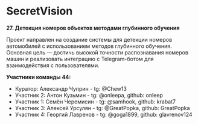 # SecretVision

**27. Детекция номеров объектов методами глубинного обучения**

Проект направлен на создание системы для детекции номеров автомобилей с использованием методов глубинного обучения. 
Основная цель — достичь высокой точности распознавания номеров машин и реализовать интеграцию с Telegram-ботом для взаимодействия с пользователями.

**Участники команды 44:**

* Куратор: Александр Чуприн - tg: @Chew13
* Участник 2: Антон Кузьмин - tg: @onleepa, github: onleep
* Участник 1: Семён Черемисин - tg: @samhook, github: krabat7
* Участник 3: Алексей Урсулян - tg: @GreatPopka, github: GreatPopka
* Участник 4: Георгий Лавренов - tg: @goga1899, github: glavrenov124
